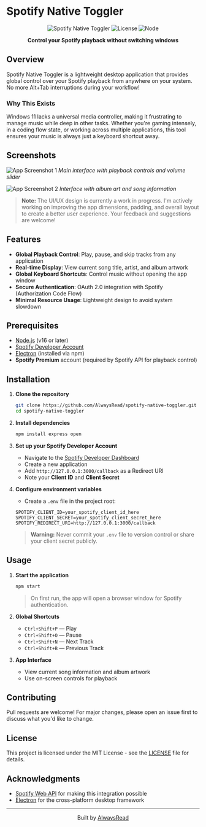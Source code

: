 # Spotify Native Toggler

<div align="center">

![Spotify Native Toggler](https://img.shields.io/badge/status-in_development-yellow)
![License](https://img.shields.io/badge/license-MIT-blue)
![Node](https://img.shields.io/badge/node-%3E%3D16.0.0-green)

**Control your Spotify playback without switching windows**

</div>

## Overview

Spotify Native Toggler is a lightweight desktop application that provides global control over your Spotify playback from anywhere on your system. No more Alt+Tab interruptions during your workflow!

### Why This Exists

Windows 11 lacks a universal media controller, making it frustrating to manage music while deep in other tasks. Whether you're gaming intensely, in a coding flow state, or working across multiple applications, this tool ensures your music is always just a keyboard shortcut away.

## Screenshots

![App Screenshot 1](snapshots/images1.png)
*Main interface with playback controls and volume slider*

![App Screenshot 2](snapshots/images2.png)
*Interface with album art and song information*

> **Note:** The UI/UX design is currently a work in progress. I'm actively working on improving the app dimensions, padding, and overall layout to create a better user experience. Your feedback and suggestions are welcome!

## Features

- **Global Playback Control**: Play, pause, and skip tracks from any application
- **Real-time Display**: View current song title, artist, and album artwork
- **Global Keyboard Shortcuts**: Control music without opening the app window
- **Secure Authentication**: OAuth 2.0 integration with Spotify (Authorization Code Flow)
- **Minimal Resource Usage**: Lightweight design to avoid system slowdown

## Prerequisites

- [Node.js](https://nodejs.org/) (v16 or later)
- [Spotify Developer Account](https://developer.spotify.com/dashboard/applications)
- [Electron](https://www.electronjs.org/) (installed via npm)
- **Spotify Premium** account (required by Spotify API for playback control)

## Installation

1. **Clone the repository**
   ```bash
   git clone https://github.com/AlwaysRead/spotify-native-toggler.git
   cd spotify-native-toggler
   ```

2. **Install dependencies**
   ```bash
   npm install express open
   ```

3. **Set up your Spotify Developer Account**
   - Navigate to the [Spotify Developer Dashboard](https://developer.spotify.com/dashboard/applications)
   - Create a new application
   - Add `http://127.0.0.1:3000/callback` as a Redirect URI
   - Note your **Client ID** and **Client Secret**

4. **Configure environment variables**
   - Create a `.env` file in the project root:
   ```
   SPOTIFY_CLIENT_ID=your_spotify_client_id_here
   SPOTIFY_CLIENT_SECRET=your_spotify_client_secret_here
   SPOTIFY_REDIRECT_URI=http://127.0.0.1:3000/callback
   ```

   > **Warning:** Never commit your `.env` file to version control or share your client secret publicly.

## Usage

1. **Start the application**
   ```bash
   npm start
   ```
   > On first run, the app will open a browser window for Spotify authentication.

2. **Global Shortcuts**
   - `Ctrl+Shift+P` — Play
   - `Ctrl+Shift+O` — Pause
   - `Ctrl+Shift+N` — Next Track
   - `Ctrl+Shift+B` — Previous Track

3. **App Interface**
   - View current song information and album artwork
   - Use on-screen controls for playback

## Contributing

Pull requests are welcome! For major changes, please open an issue first to discuss what you'd like to change.

## License

This project is licensed under the MIT License - see the [LICENSE](LICENSE) file for details.

## Acknowledgments

- [Spotify Web API](https://developer.spotify.com/documentation/web-api/) for making this integration possible
- [Electron](https://www.electronjs.org/) for the cross-platform desktop framework

---

<div align="center">
<p>Built by <a href="https://github.com/AlwaysRead">AlwaysRead</a></p>
</div>